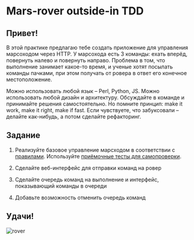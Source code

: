 # Mars-rover outside-in TDD

## Привет!

В этой практике предлагаю тебе создать приложение для управления марсоходом через HTTP. У марсохода есть 3 команды: ехать вперёд, повернуть налево и повернуть направо. Проблема в том, что выполнение занимает какое-то время, и ученые хотят посылать команды пачками, при этом получать от ровера в ответ его конечное местоположение.

Можно использовать любой язык – Perl, Python, JS. Можно использовать любой дизайн и архитектуру. Обсуждайте в команде и принимайте решения самостоятельно. Но помните принцип: make it work, make it right, make if fast. Если чувствуете, что забуксовали – делайте как-нибудь, а потом сделайте рефакторинг.

## Задание

1. Реализуйте базовое управление марсходом в соответствии с [правилами](rules.md). Используйте [приёмочные тесты для самопроверки](tests.md).

2. Сделайте веб-интерфейс для отправки команд на ровер

3. Сделайте очередь команд на выполнение и интерфейс, показывающий команды в очереди

4. Добавьте возможность отменить очередь команд

## Удачи!

![rover](https://gitlab.com/agilix/mars-rover-tdd/-/raw/main/rover.png?inline=false "rover")
